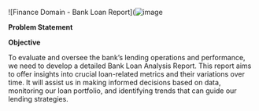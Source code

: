 
![Finance Domain - Bank Loan Report](![image](https://github.com/user-attachments/assets/c3da66cb-b3ce-4a43-bb71-8593d7ea1a6f)


**Problem Statement**

**Objective**

To evaluate and oversee the bank’s lending operations and performance, we need to develop a detailed Bank Loan Analysis Report. This report aims to offer insights into crucial loan-related metrics and their variations over time. It will assist us in making informed decisions based on data, monitoring our loan portfolio, and identifying trends that can guide our lending strategies.

  
